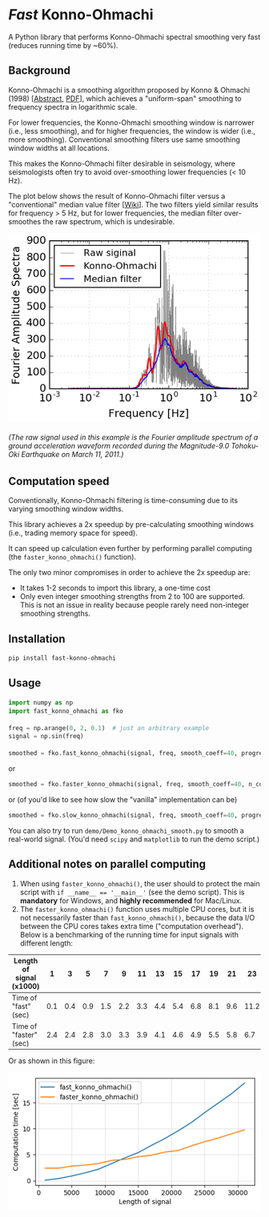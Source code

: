 # _Fast_ Konno-Ohmachi

A Python library that performs Konno-Ohmachi spectral smoothing very fast (reduces running time by ~60%).

## Background
Konno-Ohmachi is a smoothing algorithm proposed by Konno & Ohmachi (1998) [[Abstract](http://bssa.geoscienceworld.org/content/88/1/228.short), [PDF](http://www.eq.db.shibaura-it.ac.jp/papers/Konno&Ohmachi1998.pdf)], which achieves a "uniform-span" smoothing to frequency spectra in logarithmic scale.

For lower frequencies, the Konno-Ohmachi smoothing window is narrower (i.e., less smoothing), and for higher frequencies, the window is wider (i.e., more smoothing). Conventional smoothing filters use same smoothing window widths at all locations.

This makes the Konno-Ohmachi filter desirable in seismology, where seismologists often try to avoid over-smoothing lower frequencies (< 10 Hz).

The plot below shows the result of Konno-Ohmachi filter versus a "conventional" median value filter [[Wiki](https://en.wikipedia.org/wiki/Median_filter)]. The two filters yield similar results for frequency > 5 Hz, but for lower frequencies, the median filter over-smoothes the raw spectrum, which is undesirable.

![](demo.png)
###### (The raw signal used in this example is the Fourier amplitude spectrum of a ground acceleration waveform recorded during the Magnitude-9.0 Tohoku-Oki Earthquake on March 11, 2011.)

## Computation speed

Conventionally, Konno-Ohmachi filtering is time-consuming due to its varying smoothing window widths.

This library achieves a 2x speedup by pre-calculating smoothing windows (i.e., trading memory space for speed).

It can speed up calculation even further by performing parallel computing (the `faster_konno_ohmachi()` function).

The only two minor compromises in order to achieve the 2x speedup are:
- It takes 1-2 seconds to import this library, a one-time cost
- Only even integer smoothing strengths from 2 to 100 are supported. This is not an issue in reality because people rarely need non-integer smoothing strengths.

## Installation

```bash
pip install fast-konno-ohmachi
```

## Usage

```python
import numpy as np
import fast_konno_ohmachi as fko

freq = np.arange(0, 2, 0.1)  # just an arbitrary example
signal = np.sin(freq)

smoothed = fko.fast_konno_ohmachi(signal, freq, smooth_coeff=40, progress_bar=True)
```

or

```python
smoothed = fko.faster_konno_ohmachi(signal, freq, smooth_coeff=40, n_cores=4)
```

or (of you'd like to see how slow the "vanilla" implementation can be)

```python
smoothed = fko.slow_konno_ohmachi(signal, freq, smooth_coeff=40, progress_bar=True)
```

You can also try to run `demo/Demo_konno_ohmachi_smooth.py` to smooth a real-world signal. (You'd need `scipy` and `matplotlib` to run the demo script.)

## Additional notes on parallel computing

1. When using `faster_konno_ohmachi()`, the user should to protect the main script with `if __name__ == '__main__'` (see the demo script). This is **mandatory** for Windows, and **highly recommended** for Mac/Linux.
2. The `faster_konno_ohmachi()` function uses multiple CPU cores, but it is not necessarily faster than `fast_konno_ohmachi()`, because the data I/O between the CPU cores takes extra time ("computation overhead"). Below is a benchmarking of the running time for input signals with different length:

| Length of  signal (x1000) | 1    | 3    | 5    | 7    | 9    | 11   | 13   | 15   | 17   | 19   | 21   | 23   | 25   | 27   | 29   | 31   |
| ------------------------- | ---- | ---- | ---- | ---- | ---- | ---- | ---- | ---- | ---- | ---- | ---- | ---- | ---- | ---- | ---- | ---- |
| Time of "fast" (sec)      | 0.1  | 0.4  | 0.9  | 1.5  | 2.2  | 3.3  | 4.4  | 5.4  | 6.8  | 8.1  | 9.6  | 11.2 | 13.1 | 14.9 | 16.7 | 18.8 |
| Time of "faster" (sec)    | 2.4  | 2.4  | 2.8  | 3.0  | 3.3  | 3.9  | 4.1  | 4.6  | 4.9  | 5.5  | 5.8  | 6.7  | 7.5  | 8.2  | 9.0  | 9.8  |


Or as shown in this figure:

![](./benchmark.png)
